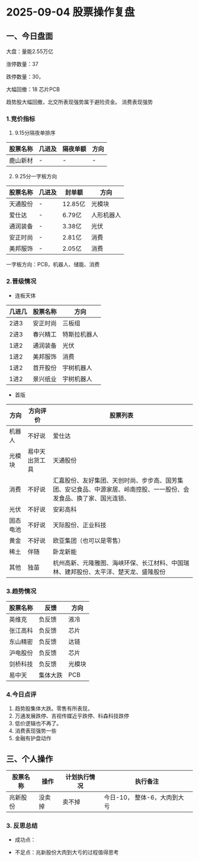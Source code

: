 # 2025-09-04 股票操作复盘

## 一、今日盘面

大盘：量能2.55万亿

涨停数量：37

跌停数量：30，

大幅回撤：18 芯片PCB

趋势股大幅回撤，北交所表现强势属于避险资金。
消费表现强势

### 1.竞价指标

1. 9.15分隔夜单排序

|股票名称| 几进及| 隔夜单额| 方向|
|-------|-------|--------|-----|
| 鹿山新材 | - | - | - |

2. 9.25分一字板方向

|股票名称| 几进及| 封单额| 方向|
|-------|-------|--------|-----|
| 天通股份 | - | 12.85亿 | 光模块 |
| 爱仕达 | - | 6.79亿 | 人形机器人 |
| 通润装备 | - | 3.38亿 | 光伏 |
| 安正时尚 | - | 2.81亿 | 消费 |
| 美邦服饰 | - | 2.05亿 | 消费 |

一字板方向：PCB，机器人、储能、消费

### 2.晋级情况

- 连板天体

| 几进几 | 股票名称 | 方向|
|--------|---------|-----|
| 2进3 | 安正时尚 | 三板组 |
| 2进3 | 春兴精工 | 特斯拉机器人 |
| 1进2 | 通润装备 | 光伏 |
| 1进2 | 美邦服饰 | 消费 |
| 1进2 | 首开股份 | 宇树机器人 |
| 1进2 | 景兴纸业 | 宇树机器人 |



- 首版

| 方向    | 方向评价 |                            股票列表                  |
|--------|---------|-----------------------------------------------------|
| 机器人 | 不好说 | 爱仕达 |
| 光模块 | 易中天出货工具 | 天通股份 |
| 消费 | 不好说 | 汇嘉股份、友好集团、天创时尚、步步高、国芳集团、安记食品、中源家居、岭南控股、一一股份、会发食品、换了家、国光连锁、 |
| 光伏 | 不好说 | 安彩高科 |
| 固态电池 | 不好说 | 天际股份、正业科技 |
| 黄金 | 不好说 | 欧亚集团（也可以是零售） |
| 稀土 | 伴随 | 卧龙新能 |
| 其他 | 独苗 | 杭州高新、元隆雅图、海峡环保、长江材料、中国瑞林、建邦股份、太平洋、楚天龙、盛隆股份 |



### 3.趋势情况

|股票名称| 反馈 | 方向|
|-------|------|-----|
| 英维克 | 负反馈 | 液冷 |
| 张江高科 | 负反馈 | 芯片 |
| 东山精密 | 负反馈 | 达链 |
| 沪电股份 | 负反馈 | 芯片 |
| 剑桥科技 | 负反馈 | 光模块 |
| 易中天 | 集体大跌 | PCB |

### 4.今日点评
1. 趋势股集体大跌。零售有所表现，
2. 万通发展跌停、吉视传媒近乎跌停、科森科技跌停
3. 低价逻辑也不再了。
4. 消费表现强势一些
5. 金融有护盘动作


## 三、个人操作


|股票名称 | 操作    | 计划执行情况 | 执行备注|
|--------|---------|-----------|---------|
| 兆新股份 | 没卖掉 | 卖不掉 | 今日-10， 整体-6，大肉到大亏 |


### 3. 反思总结

- 成功点：

- 不足点：兆新股份大肉到大亏的过程值得思考
